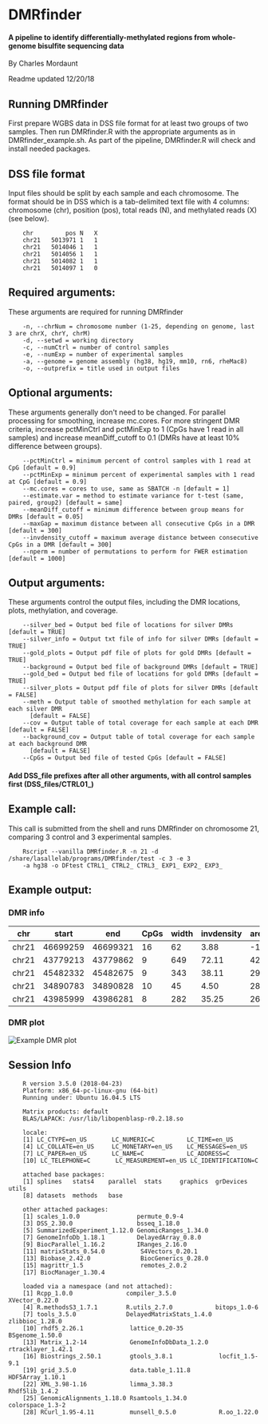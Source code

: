 # DMRfinder

#### A pipeline to identify differentially-methylated regions from whole-genome bisulfite sequencing data

By Charles Mordaunt

Readme updated 12/20/18

## Running DMRfinder
First prepare WGBS data in DSS file format for at least two groups of two samples. Then run DMRfinder.R with the appropriate arguments as in DMRfinder_example.sh. As part of the pipeline, DMRfinder.R will check and install needed packages.

## DSS file format
Input files should be split by each sample and each chromosome. The format should be in DSS which is a tab-delimited text file with 4 columns: chromosome (chr), position (pos), total reads (N), and methylated reads (X) (see below).
        
        chr	        pos	N	X
        chr21	5013971	1	1
        chr21	5014046	1	1
        chr21	5014056	1	1
        chr21	5014082	1	1
        chr21	5014097	1	0

## Required arguments:  
These arguments are required for running DMRfinder

        -n, --chrNum = chromosome number (1-25, depending on genome, last 3 are chrX, chrY, chrM) 
        -d, --setwd = working directory  
        -c, --numCtrl = number of control samples  
        -e, --numExp = number of experimental samples  
        -a, --genome = genome assembly (hg38, hg19, mm10, rn6, rheMac8)  
        -o, --outprefix = title used in output files  

## Optional arguments:  
These arguments generally don't need to be changed. For parallel processing for smoothing, increase mc.cores. For more stringent DMR criteria, increase pctMinCtrl and pctMinExp to 1 (CpGs have 1 read in all samples) and increase meanDiff_cutoff to 0.1 (DMRs have at least 10% difference between groups).

        --pctMinCtrl = minimum percent of control samples with 1 read at CpG [default = 0.9]  
        --pctMinExp = minimum percent of experimental samples with 1 read at CpG [default = 0.9]  
        --mc.cores = cores to use, same as SBATCH -n [default = 1]  
        --estimate.var = method to estimate variance for t-test (same, paired, group2) [default = same]  
        --meanDiff_cutoff = minimum difference between group means for DMRs [default = 0.05]  
        --maxGap = maximum distance between all consecutive CpGs in a DMR [default = 300]  
        --invdensity_cutoff = maximum average distance between consecutive CpGs in a DMR [default = 300]   
        --nperm = number of permutations to perform for FWER estimation [default = 1000]  
  
## Output arguments:  
These arguments control the output files, including the DMR locations, plots, methylation, and coverage.

        --silver_bed = Output bed file of locations for silver DMRs [default = TRUE]  
        --silver_info = Output txt file of info for silver DMRs [default = TRUE]  
        --gold_plots = Output pdf file of plots for gold DMRs [default = TRUE]
        --background = Output bed file of background DMRs [default = TRUE]  
        --gold_bed = Output bed file of locations for gold DMRs [default = TRUE]  
        --silver_plots = Output pdf file of plots for silver DMRs [default = FALSE]  
        --meth = Output table of smoothed methylation for each sample at each silver DMR 
          [default = FALSE]  
        --cov = Output table of total coverage for each sample at each DMR [default = FALSE]  
        --background_cov = Output table of total coverage for each sample at each background DMR
          [default = FALSE]  
        --CpGs = Output bed file of tested CpGs [default = FALSE]  
  
#### Add DSS_file prefixes after all other arguments, with all control samples first (DSS_files/CTRL01_)  

## Example call:
This call is submitted from the shell and runs DMRfinder on chromosome 21, comparing 3 control and 3 experimental samples.

        Rscript --vanilla DMRfinder.R -n 21 -d /share/lasallelab/programs/DMRfinder/test -c 3 -e 3 
        -a hg38 -o DFtest CTRL1_ CTRL2_ CTRL3_ EXP1_ EXP2_ EXP3_

## Example output: 
### DMR info

chr | start | end | CpGs | width | invdensity | areaStat | maxStat | tstat_sd | Ctrl_mean | Exp_mean | meanDiff | direction | FWER | Rel_FWER
---|---|---|---|---|---|---|---|---|---|---|---|---|---|---
chr21 | 46699259 | 46699321 | 16 | 62 | 3.88 | -143.18 | -8.76 | 0.07 | 0.73 | 0.16 | -0.58 | hypo | 0 | 0.00
chr21 | 43779213 | 43779862 | 9 | 649 | 72.11 | 42.30 | 5.35 | 0.06 | 0.44 | 0.75 | 0.31 | hyper | 14 | 0.78
chr21 | 45482332 | 45482675 | 9 | 343 | 38.11 | 29.90 | 3.50 | 0.06 | 0.52 | 0.78 | 0.26 | hyper | 18 | 1.00
chr21 | 34890783 | 34890828 | 10 | 45 | 4.50 | 28.18 | 2.85 | 0.06 | 0.13 | 0.29 | 0.16 | hyper | 18 | 1.00
chr21 | 43985999 | 43986281 | 8 | 282 | 35.25 | 26.54 | 4.15 | 0.06 | 0.16 | 0.35 | 0.20 | hyper | 18 | 1.00

### DMR plot
![Example DMR plot](https://github.com/cemordaunt/DMRfinder/blob/master/DMRplot.png)

## Session Info
        R version 3.5.0 (2018-04-23)
        Platform: x86_64-pc-linux-gnu (64-bit)
        Running under: Ubuntu 16.04.5 LTS

        Matrix products: default
        BLAS/LAPACK: /usr/lib/libopenblasp-r0.2.18.so

        locale:
        [1] LC_CTYPE=en_US       LC_NUMERIC=C         LC_TIME=en_US       
        [4] LC_COLLATE=en_US     LC_MONETARY=en_US    LC_MESSAGES=en_US   
        [7] LC_PAPER=en_US       LC_NAME=C            LC_ADDRESS=C        
        [10] LC_TELEPHONE=C       LC_MEASUREMENT=en_US LC_IDENTIFICATION=C 

        attached base packages:
        [1] splines   stats4    parallel  stats     graphics  grDevices utils    
        [8] datasets  methods   base     

        other attached packages:
        [1] scales_1.0.0                permute_0.9-4              
        [3] DSS_2.30.0                  bsseq_1.18.0               
        [5] SummarizedExperiment_1.12.0 GenomicRanges_1.34.0       
        [7] GenomeInfoDb_1.18.1         DelayedArray_0.8.0         
        [9] BiocParallel_1.16.2         IRanges_2.16.0             
        [11] matrixStats_0.54.0          S4Vectors_0.20.1           
        [13] Biobase_2.42.0              BiocGenerics_0.28.0        
        [15] magrittr_1.5                remotes_2.0.2              
        [17] BiocManager_1.30.4         

        loaded via a namespace (and not attached):
        [1] Rcpp_1.0.0               compiler_3.5.0           XVector_0.22.0          
        [4] R.methodsS3_1.7.1        R.utils_2.7.0            bitops_1.0-6            
        [7] tools_3.5.0              DelayedMatrixStats_1.4.0 zlibbioc_1.28.0         
        [10] rhdf5_2.26.1             lattice_0.20-35          BSgenome_1.50.0         
        [13] Matrix_1.2-14            GenomeInfoDbData_1.2.0   rtracklayer_1.42.1      
        [16] Biostrings_2.50.1        gtools_3.8.1             locfit_1.5-9.1          
        [19] grid_3.5.0               data.table_1.11.8        HDF5Array_1.10.1        
        [22] XML_3.98-1.16            limma_3.38.3             Rhdf5lib_1.4.2          
        [25] GenomicAlignments_1.18.0 Rsamtools_1.34.0         colorspace_1.3-2        
        [28] RCurl_1.95-4.11          munsell_0.5.0            R.oo_1.22.0 
